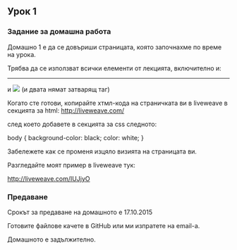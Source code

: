 ## Урок 1

### Задание за домашна работа

Домашно 1 е да се довъриши страницата, която започнахме по време на урока.

Трябва да се използват всички елементи от лекцията, включително и: <hr> и <img src="ENTER_HERE_A_IMAGE_URL">
(и двата нямат затварящ таг)

Когато сте готови, копирайте хтмл-кода на страничката ви в liveweave в секцията за html:
http://liveweave.com/

след което добавете в секцията за css следното:

body {
    background-color: black;
    color: white;
}

Забележете как се променя изцяло визията на страницата ви.

Разгледайте моят пример в liveweave тук:

http://liveweave.com/IUJjyO



### Предаване

Срокът за предаване на домашното е 17.10.2015

Готовите файлове качете в GitHub или ми изпратете на email-a.

Домашното е задължително. 
